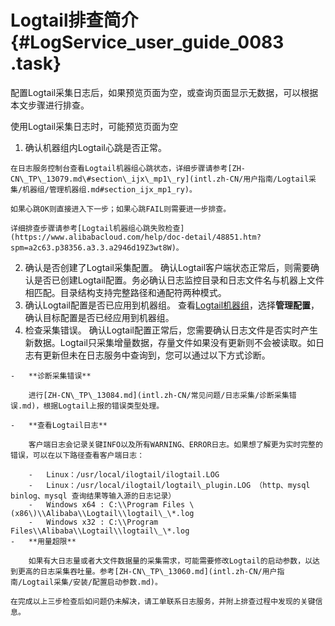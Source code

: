 # Logtail排查简介 {#LogService_user_guide_0083 .task}

配置Logtail采集日志后，如果预览页面为空，或查询页面显示无数据，可以根据本文步骤进行排查。

使用Logtail采集日志时，可能预览页面为空

1.   确认机器组内Logtail心跳是否正常。 

    在日志服务控制台查看Logtail机器组心跳状态，详细步骤请参考[ZH-CN\_TP\_13079.md\#section\_ijx\_mp1\_ry](intl.zh-CN/用户指南/Logtail采集/机器组/管理机器组.md#section_ijx_mp1_ry)。

    如果心跳OK则直接进入下一步；如果心跳FAIL则需要进一步排查。

    详细排查步骤请参考[Logtail机器组心跳失败检查](https://www.alibabacloud.com/help/doc-detail/48851.htm?spm=a2c63.p38356.a3.3.a2946d19Z3wt8W)。

2.  确认是否创建了Logtail采集配置。 确认Logtail客户端状态正常后，则需要确认是否已创建Logtail配置。务必确认日志监控目录和日志文件名与机器上文件相匹配。目录结构支持完整路径和通配符两种模式。
3.  确认Logtail配置是否已应用到机器组。 查看[Logtail机器组](intl.zh-CN/用户指南/Logtail采集/机器组/管理机器组.md)，选择**管理配置**，确认目标配置是否已经应用到机器组。
4.   检查采集错误。 确认Logtail配置正常后，您需要确认日志文件是否实时产生新数据。Logtail只采集增量数据，存量文件如果没有更新则不会被读取。如日志有更新但未在日志服务中查询到，您可以通过以下方式诊断。

    -   **诊断采集错误**

        进行[ZH-CN\_TP\_13084.md](intl.zh-CN/常见问题/日志采集/诊断采集错误.md)，根据Logtail上报的错误类型处理。

    -   **查看Logtail日志**

        客户端日志会记录关键INFO以及所有WARNING、ERROR日志。如果想了解更为实时完整的错误，可以在以下路径查看客户端日志：

        -   Linux：/usr/local/ilogtail/ilogtail.LOG
        -   Linux：/usr/local/ilogtail/logtail\_plugin.LOG （http、mysql binlog、mysql 查询结果等输入源的日志记录）
        -   Windows x64 : C:\\Program Files \(x86\)\\Alibaba\\Logtail\\logtail\_\*.log
        -   Windows x32 : C:\\Program Files\\Alibaba\\Logtail\\logtail\_\*.log
    -   **用量超限**

        如果有大日志量或者大文件数据量的采集需求，可能需要修改Logtail的启动参数，以达到更高的日志采集吞吐量。参考[ZH-CN\_TP\_13060.md](intl.zh-CN/用户指南/Logtail采集/安装/配置启动参数.md)。

    在完成以上三步检查后如问题仍未解决，请工单联系日志服务，并附上排查过程中发现的关键信息。


